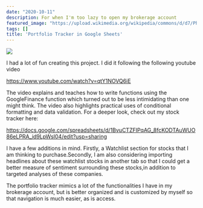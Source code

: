 ```yaml
---
date: "2020-10-11"
description: For when I'm too lazy to open my brokerage account
featured_image: "https://upload.wikimedia.org/wikipedia/commons/d/d7/Philippine-stock-market-board.jpg"
tags: []
title: 'Portfolio Tracker in Google Sheets'
---
```


![](/en/post/chapter-2_files/portfoliotracker.png)

I had a lot of fun creating this project. I did it following the following youtube video

https://www.youtube.com/watch?v=qtY1NOVQ6iE

The video explains and teaches how to write functions using the GoogleFinance function which turned out to be less intimidating than one might think. The video also highlights practical uses of conditional formatting and data validation. For a deeper look, check out my stock tracker here: 

https://docs.google.com/spreadsheets/d/1BvuCTZFIPqAG_8fcKODTAuWUO86eLPRA_id9LpWsI04/edit?usp=sharing

I have a few additions in mind. Firstly, a Watchlist section for stocks that I am thinking to purchase.Secondly, I am also considering importing headlines about these watchlist stocks in another tab so that I could get a better measure of sentiment surrounding these stocks,in addition to targeted analyses of these companies. 

The portfolio tracker mimics a lot of the functionalities I have in my brokerage account, but is better organized and is customized by myself so that navigation is much easier, as is access.


